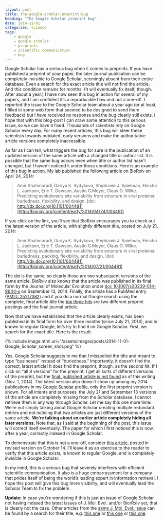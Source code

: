 ```yaml
---
layout: post
title: the-google-scholar-preprint-bug
heading: "The Google Scholar preprint bug"
date: 2014-11-01
categories: science
tags:
    - google
    - google scholar
    - preprints
    - scientific communication
    - bug
---
```

Google Scholar has a serious bug when it comes to preprints. If you have published a preprint of your paper, the later journal publication can be completely invisible to Google Scholar, seemingly absent from their entire database. Even a search for the exact article title will not find the article. And this condition remains for months. (It will eventually fix itself, though. After about a year.) I have now seen this bug in action for several of my papers, and I am confident it’s a reproducible flaw and not a one-off. I reported the issue to the Google Scholar team about a year ago (or at least, I filled in some web form that seemed to be designed to send them feedback) but I have received no response and the bug clearly still exists. I hope that with this blog-post I can draw some attention to this serious issue, so we can have it fixed. Thousands of scientists rely on Google Scholar every day. For many recent articles, this bug will steer these scientists towards outdated, early versions and make the authoritative article versions completely inaccessible.

<!--more-->

As far as I can tell, what triggers the bug for sure is the publication of an updated version of the same article with a changed title or author list. It is possible that the same bug occurs even when title or author list hasn’t changed, but I haven’t noticed it under those conditions. Here is an example of this bug in action. My lab published the following article on BioRxiv on April 24, 2014:

> Amir Shahmoradi, Dariya K. Sydykova, Stephanie J. Spielman, Eleisha L. Jackson, Eric T. Dawson, Austin G.Meyer, Claus O. Wilke. Predicting evolutionary site variability from structure in viral proteins: buriedness, flexibility, and design. [doi: http://dx.doi.org/10.1101/004481](http://biorxiv.org/content/early/2014/04/24/004481)

If you click on the link, you’ll see that BioRxiv encourages you to check out the latest version of the article, with slightly different title, posted on July 21, 2014:

> Amir Shahmoradi, Dariya K. Sydykova, Stephanie J. Spielman, Eleisha L. Jackson, Eric T. Dawson, Austin G.Meyer, Claus O. Wilke. Predicting evolutionary site variability from structure in viral proteins: buriedness, packing, flexibility, and design. [doi: http://dx.doi.org/10.1101/004481](http://biorxiv.org/content/early/2014/07/21/004481)

The doi is the same, so clearly those are two subsequent versions of the same article. BioRxiv also knows that the article was published in its final form by the Journal of Molecular Evolution under [doi: 10.1007/s00239-014-9644-x](http://link.springer.com/article/10.1007/s00239-014-9644-x) on September 13, 2014. Finally, the article has a PubMed entry ([PMID: 25217382](http://www.ncbi.nlm.nih.gov/pubmed/25217382)) and if you do a normal Google search using the complete, final article title the [top three hits](https://www.google.com/search?q=Predicting+evolutionary+site+variability+from+structure+in+viral+proteins%3A+buriedness%2C+packing%2C+flexibility%2C+and+design&oq=Predicting+evolutionary+site+variability+from+structure+in+viral+proteins%3A+buriedness%2C+packing%2C+flexibility%2C+and+design&aqs=chrome..69i57j69i59j69i60l3.549j0j1&sourceid=chrome&es_sm=91&ie=UTF-8) are two different preprint postings and the final journal article.

Now that we have established that the article clearly exists, has been published in its final form for over three months (since July 21, 2014), and is known to regular Google, let’s try to find it on Google Scholar. First, we search for the exact title. Here is the result:

{% include image.html url="/assets/images/posts/2014-11-01-Google_Scholar_screen_shot.png" %}

Yes, Google Scholar suggests to me that I misspelled the title and meant to type “busineses” instead of “buriedness.” Importantly, it doesn’t find the correct, latest article! It does find the preprint, though, as the second hit. If I click on “all 8 versions” for the preprint, I get all sorts of different versions of the preprint, but the [final, published article is not found](http://scholar.google.com/scholar?cluster=1799163645855055780) as of this writing (Nov. 1, 2014). The latest version also doesn’t show up among my 2014 publications in my [Google Scholar profile,]( http://scholar.google.com/citations?hl=en&user=Nc8U6E4AAAAJ&view_op=list_works&sortby=pubdate) only the first preprint version is shown. For all intents and purposes, the July 21 and September 13 versions of the article are completely missing from the Scholar database. I cannot retrieve them in any way through Scholar. Let me say this one more time: We’re not simply talking about Google Scholar  creating multiple redundant entries and not noticing that two articles are just different versions of the same article. **We’re talking about an earlier article completely hiding all later versions.** Note that, as I said at the beginning of the post, this issue will correct itself eventually. The paper for which I first noticed this is now, after a year, correctly indexed in Google Scholar.

To demonstrate that this is not a one-off, consider [this article,](http://biorxiv.org/content/early/2014/10/14/002287) posted in revised version on October 14. I’ll leave it as an exercise to the reader to verify that this article exists, is known to regular Google, and is completely invisible in Google Scholar.

In my mind, this is a serious bug that severely interferes with efficient scientific communication. It also is a huge embarrassment for a company that prides itself of being the world’s leading expert in information retrieval. I hope this post will give this bug more visibility, and will eventually lead the Scholar Team to fix the problem.

**Update:** In case you're wondering if this is just an issue of Google Scholar not having indexed the latest issues of J. Mol. Evol. and/or BiorRxiv yet, that is clearly not the case. Other articles from the [same J. Mol. Evol. issue](http://link.springer.com/journal/239/79/3/page/1) can be found by a search for their title, e.g. [this one](http://scholar.google.com/scholar?hl=en&q=Limits+of+Neutral+Drift%3A+Lessons+From+the+In+Vitro+Evolution+of+Two+Ribozymes) or [this one](http://scholar.google.com/scholar?hl=en&q=One+origin+for+metallo-%CE%B2-lactamase+activity%2C+or+two%3F+An+investigation+assessing+a+diverse+set+of+reconstructed+ancestral+sequences+based+on+a+sample+of+phylogenetic+trees) or [this one](http://scholar.google.com/scholar?q=Essential+is+Not+Irreplaceable%3A+Fitness+Dynamics+of+Experimental+E.+coli+RNase+P+RNA+Heterologous+Replacement).

